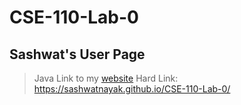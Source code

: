 # CSE-110-Lab-0
## Sashwat's User Page
> Java
> Link to my [website](https://sashwatnayak.github.io/CSE-110-Lab-0/)
> Hard Link: https://sashwatnayak.github.io/CSE-110-Lab-0/
> 